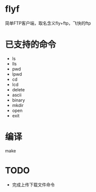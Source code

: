 # flyf
简单FTP客户端，取名含义fly+ftp，飞快的ftp

# 已支持的命令
* ls
* lls
* pwd
* lpwd
* cd
* lcd
* delete
* ascii
* binary
* mkdir
* open
* exit

# 编译
make

# TODO
* 完成上传下载文件命令
